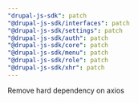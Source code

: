 ```yaml
---
"drupal-js-sdk": patch
"@drupal-js-sdk/interfaces": patch
"@drupal-js-sdk/settings": patch
"@drupal-js-sdk/auth": patch
"@drupal-js-sdk/core": patch
"@drupal-js-sdk/menu": patch
"@drupal-js-sdk/role": patch
"@drupal-js-sdk/xhr": patch
---
```


Remove hard dependency on axios
